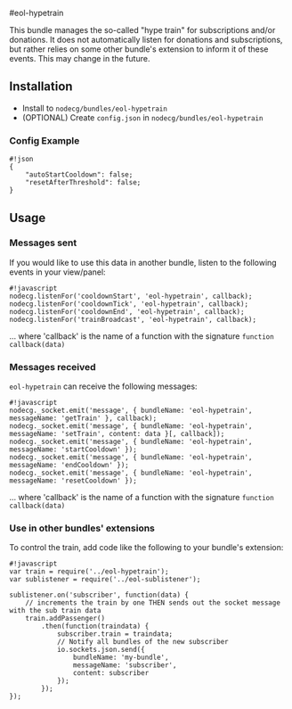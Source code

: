 #eol-hypetrain

This bundle manages the so-called "hype train" for subscriptions and/or donations.
It does not automatically listen for donations and subscriptions, but rather relies on some other bundle's extension to inform it of these events. This may change in the future.


## Installation

- Install to `nodecg/bundles/eol-hypetrain`
- (OPTIONAL) Create `config.json` in `nodecg/bundles/eol-hypetrain`

### Config Example
```
#!json
{
    "autoStartCooldown": false;
    "resetAfterThreshold": false;
}
```

## Usage

### Messages sent
If you would like to use this data in another bundle, listen to the following events in your view/panel:
```
#!javascript
nodecg.listenFor('cooldownStart', 'eol-hypetrain', callback);
nodecg.listenFor('cooldownTick', 'eol-hypetrain', callback);
nodecg.listenFor('cooldownEnd', 'eol-hypetrain', callback);
nodecg.listenFor('trainBroadcast', 'eol-hypetrain', callback);
```
... where 'callback' is the name of a function with the signature `function callback(data)`

### Messages received
`eol-hypetrain` can receive the following messages:
```
#!javascript
nodecg._socket.emit('message', { bundleName: 'eol-hypetrain', messageName: 'getTrain' }, callback);
nodecg._socket.emit('message', { bundleName: 'eol-hypetrain', messageName: 'setTrain', content: data }[, callback]);
nodecg._socket.emit('message', { bundleName: 'eol-hypetrain', messageName: 'startCooldown' });
nodecg._socket.emit('message', { bundleName: 'eol-hypetrain', messageName: 'endCooldown' });
nodecg._socket.emit('message', { bundleName: 'eol-hypetrain', messageName: 'resetCooldown' });
```
... where 'callback' is the name of a function with the signature `function callback(data)`

### Use in other bundles' extensions
To control the train, add code like the following to your bundle's extension:
```
#!javascript
var train = require('../eol-hypetrain');
var sublistener = require('../eol-sublistener');

sublistener.on('subscriber', function(data) {
    // increments the train by one THEN sends out the socket message with the sub train data
    train.addPassenger()
        .then(function(traindata) {
            subscriber.train = traindata;
            // Notify all bundles of the new subscriber
            io.sockets.json.send({
                bundleName: 'my-bundle',
                messageName: 'subscriber',
                content: subscriber
            });
        });
});
```

